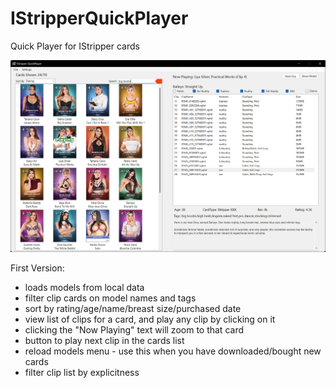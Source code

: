 # IStripperQuickPlayer
Quick Player for IStripper cards

![MainWindow](https://github.com/KittyPingu/IStripperQuickPlayer/blob/master/IStripperQuickPlayer.png?raw=true)

First Version:

- loads models from local data
- filter clip cards on model names and tags
- sort by rating/age/name/breast size/purchased date
- view list of clips for a card, and play any clip by clicking on it
- clicking the "Now Playing" text will zoom to that card
- button to play next clip in the cards list
- reload models menu - use this when you have downloaded/bought new cards
- filter clip list by explicitness

